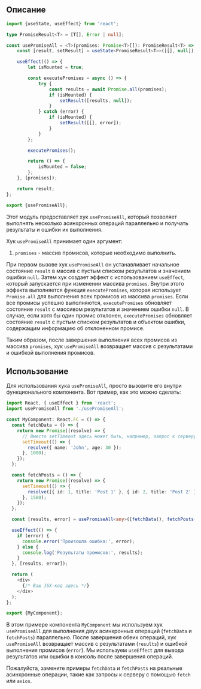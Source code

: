 ## Описание

```typescript
import {useState, useEffect} from 'react';

type PromiseResult<T> = [T[], Error | null];

const usePromiseAll = <T>(promises: Promise<T>[]): PromiseResult<T> => {
    const [result, setResult] = useState<PromiseResult<T>>([[], null]);

    useEffect(() => {
        let isMounted = true;

        const executePromises = async () => {
            try {
                const results = await Promise.all(promises);
                if (isMounted) {
                    setResult([results, null]);
                }
            } catch (error) {
                if (isMounted) {
                    setResult([[], error]);
                }
            }
        };

        executePromises();

        return () => {
            isMounted = false;
        };
    }, [promises]);

    return result;
};

export {usePromiseAll};

```

Этот модуль предоставляет хук `usePromiseAll`, который позволяет выполнять несколько асинхронных операций параллельно и получать результаты и ошибки их выполнения.

Хук `usePromiseAll` принимает один аргумент:

1. `promises` - массив промисов, которые необходимо выполнить.

При первом вызове хук `usePromiseAll` он устанавливает начальное состояние `result` в массив с пустым списком результатов и значением ошибки `null`. Затем хук создает эффект с использованием `useEffect`, который запускается при изменении массива `promises`. Внутри этого эффекта выполняется функция `executePromises`, которая использует `Promise.all` для выполнения всех промисов из массива `promises`. Если все промисы успешно выполняются, `executePromises` обновляет состояние `result` с массивом результатов и значением ошибки `null`. В случае, если хотя бы один промис отклонен, `executePromises` обновляет состояние `result` с пустым списком результатов и объектом ошибки, содержащим информацию об отклоненном промисе.

Таким образом, после завершения выполнения всех промисов из массива `promises`, хук `usePromiseAll` возвращает массив с результатами и ошибкой выполнения промисов.

## Использование

Для использования хука `usePromiseAll`, просто вызовите его внутри функционального компонента. Вот пример, как это можно сделать:

```typescript
import React, { useEffect } from 'react';
import usePromiseAll from './usePromiseAll';

const MyComponent: React.FC = () => {
  const fetchData = () => {
    return new Promise((resolve) => {
      // Вместо setTimeout здесь может быть, например, запрос к серверу с fetch или axios
      setTimeout(() => {
        resolve({ name: 'John', age: 30 });
      }, 1000);
    });
  };

  const fetchPosts = () => {
    return new Promise((resolve) => {
      setTimeout(() => {
        resolve([{ id: 1, title: 'Post 1' }, { id: 2, title: 'Post 2' }]);
      }, 1500);  
    });
  };

  const [results, error] = usePromiseAll<any>([fetchData(), fetchPosts()]);

  useEffect(() => {
    if (error) {
      console.error('Произошла ошибка:', error);
    } else {
      console.log('Результаты промисов:', results);
    }
  }, [results, error]);

  return (
    <div>
      {/* Ваш JSX-код здесь */}
    </div>
  );
};

export {MyComponent};
```

В этом примере компонента `MyComponent` мы используем хук `usePromiseAll` для выполнения двух асинхронных операций (`fetchData` и `fetchPosts`) параллельно. После завершения обеих операций, хук `usePromiseAll` возвращает массив с результатами (`results`) и ошибкой выполнения промисов (`error`). Мы используем `useEffect` для вывода результатов или ошибки в консоль после завершения операций.

Пожалуйста, замените примеры `fetchData` и `fetchPosts` на реальные асинхронные операции, такие как запросы к серверу с помощью `fetch` или `axios`.
